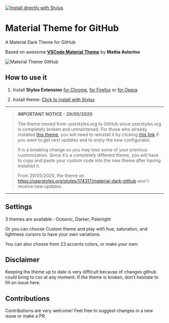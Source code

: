 [![Install directly with Stylus](https://img.shields.io/badge/Install%20directly%20with-Stylus-00adad.svg)](https://raw.githubusercontent.com/CharlieEtienne/material-github/master/material-github.user.css)

# Material Theme for GitHub
A Material Dark Theme for GitHub

Based on awesome **[VSCode Material Theme](https://github.com/equinusocio/vsc-material-theme)** by **Mattia Astorino**

![Material Theme GitHub](https://github.com/CharlieEtienne/github-material/blob/master/screenshot.png)

## How to use it

1. Install **Stylus Extension** [for Chrome](https://chrome.google.com/webstore/detail/stylus/clngdbkpkpeebahjckkjfobafhncgmne), [for Firefox](https://addons.mozilla.org/fr/firefox/addon/styl-us/) or [for Opera](https://addons.opera.com/en-gb/extensions/details/stylus/)

2. Install theme: [Click to install with Stylus](https://raw.githubusercontent.com/CharlieEtienne/material-github/master/material-github.user.css) 

------

> **IMPORTANT NOTICE - 29/05/2020**
>
> The theme moved from userstyles.org to GitHub since userstyles.org is completely broken and unmaintened. For those who already installed [this theme](https://userstyles.org/styles/174317/material-dark-github), you will need to reinstall it by clicking [this link](https://raw.githubusercontent.com/CharlieEtienne/material-github/master/material-github.user.css) if you want to get next updates and to enjoy the new configurator.
>
> It is a breaking change so you may lose some of your previous customization. Since it's a completely different theme, you will have to copy and paste your custom code into the new theme after having installed it.
>
> From 29/05/2020, the theme on https://userstyles.org/styles/174317/material-dark-github won't receive new updates.

------

## Settings

3 themes are available : Oceanic, Darker, Palenight

Or you can choose Custom theme and play with hue, saturation, and lightness cursors to have your own variations.

You can also choose from 23 accents colors, or make your own.

## Disclaimer

Keeping the theme up to date is very difficult because of changes github could bring to css at any moment. 
If the theme is broken, don't hesitate to fill an issue here.

## Contributions

Contributions are very welcome! Feel free to suggest changes in a new issue or make a PR.
